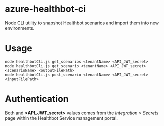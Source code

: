 # azure-healthbot-ci
Node CLI utility to snapshot Healthbot scenarios and import them into new environments.

# Usage 
```
node healthbotCli.js get_scenarios <tenantName> <API_JWT_secret>
node healthbotCli.js get_scenario <tenantName> <API_JWT_secret> <scenarioName> <outputFilePath>
node healthbotCli.js post_scenario <tenantName> <API_JWT_secret> <inputFilePath>
```

# Authentication
Both <tenantName> and __<API_JWT_secret>__ values comes from the _Integration_ > _Secrets_ page within the Healthbot Service management portal. 
